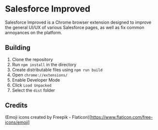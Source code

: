 # Salesforce Improved

Salesforce Improved is a Chrome browser extension designed to improve the general UI/UX of various Salesforce pages, as well as fix common annoyances on the platform.

## Building

1.  Clone the repository
2.  Run `npm install` in the directory
3.  Create distributable files using `npm run build`
4.  Open `chrome://extensions/`
5.  Enable Developer Mode
6.  Click `Load Unpacked`
7.  Select the `dist` folder

## Credits

(Emoji icons created by Freepik - Flaticon)[https://www.flaticon.com/free-icons/emoji]
